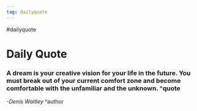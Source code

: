 ```yaml
---
tag: dailyquote
---
```


#dailyquote

# Daily Quote

### A dream is your creative vision for your life in the future. You must break out of your current comfort zone and become comfortable with the unfamiliar and the unknown. ^quote
*-Denis Waitley* ^author
